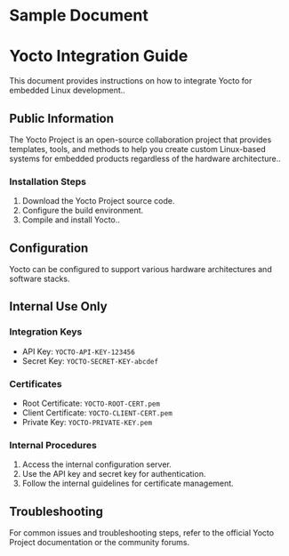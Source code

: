 # Sample Document
# Yocto Integration Guide

This document provides instructions on how to integrate Yocto for embedded Linux development..

## Public Information

The Yocto Project is an open-source collaboration project that provides templates, tools, and methods to help you create custom Linux-based systems for embedded products regardless of the hardware architecture..

### Installation Steps

1. Download the Yocto Project source code.
2. Configure the build environment.
3. Compile and install Yocto..

## Configuration

Yocto can be configured to support various hardware architectures and software stacks.

<!-- start-internal -->
## Internal Use Only

### Integration Keys

- API Key: `YOCTO-API-KEY-123456`
- Secret Key: `YOCTO-SECRET-KEY-abcdef`

### Certificates

- Root Certificate: `YOCTO-ROOT-CERT.pem`
- Client Certificate: `YOCTO-CLIENT-CERT.pem`
- Private Key: `YOCTO-PRIVATE-KEY.pem`

### Internal Procedures

1. Access the internal configuration server.
2. Use the API key and secret key for authentication.
3. Follow the internal guidelines for certificate management.
<!-- end-internal -->

## Troubleshooting

For common issues and troubleshooting steps, refer to the official Yocto Project documentation or the community forums.
